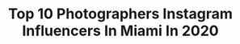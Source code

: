 ---
title: Top 10 Photographers Instagram Influencers In Miami In 2020
description: >-
  Find top photographers Instagram influencers in Miami in 2020. Most popular hashtags: #miami #photographer #miamimodels #model.
platform: Instagram
profiles:
  - username: "danieleguren"
    fullname: >-
      Daniel André Eguren
    location: "United States"
    followers: 29405
    engagement: 558
    commentsToLikes: 0.030292
    id: ck13bqjk5wp4o0i19oqup00np
    verified: false
    hashtags: "#soon, #directedbydanieleguren"
  - username: "andrewcarterbeauty"
    fullname: >-
      Andrew Carter Beauty - Glam
    location: "United States"
    followers: 38951
    engagement: 181
    commentsToLikes: 0.027614
    id: ck5q225wldwox0i11itad848q
    verified: false
    hashtags: "#luxe, #motheranddaughter, #newheadshot, #blendedeyeshadow"
  - username: "alessandrachiodini"
    fullname: >-
      Alessandra Chiodini
    location: "United States"
    followers: 101397
    engagement: 30
    commentsToLikes: 0.042640
    id: ck136bw2k5q4e0i1944epwvy9
    verified: false
    hashtags: "#noedit, #positive, #vibes, #pompom"
  - username: "infinite__images"
    fullname: >-
      Infinite Images
    location: "United States"
    followers: 52211
    engagement: 332
    commentsToLikes: 0.020440
    id: ck5c01wvzsa380i113euccrsg
    verified: false
    hashtags: "#curvyconfidence, #curvygirl, #like4likes, #tamron"
  - username: "nikolay_lukash"
    fullname: >-
      Nikolay Lukash
    location: "United States"
    followers: 5525
    engagement: 532
    commentsToLikes: 0.027021
    id: ck5bunsu4i3zb0i11ukp030ov
    verified: false
    hashtags: "#bigsur, #la, #trip, #fitnessphotographer"
  - username: "carodelriooo"
    fullname: >-
      Carodelrio
    location: "United States"
    followers: 110850
    engagement: 204
    commentsToLikes: 0.068337
    id: ck5ci7n36s5ym0i11wf7oxvp5
    verified: false
    hashtags: "#proteina, #agraz, #colombia, #photographer"
  - username: "eva__bauch"
    fullname: >-
      Eva Bauch
    location: "United States"
    followers: 24616
    engagement: 511
    commentsToLikes: 0.034983
    id: ck55lz3ya2t710i116r21plgn
    verified: false
    hashtags: "#miamievents, #smile, #miamilashes, #photomiami"
  - username: "gabe_media"
    fullname: >-
      Gabriel Sanchez
    location: "United States"
    followers: 42205
    engagement: 115
    commentsToLikes: 0.037944
    id: ck5hs7nbuw4hk0i114tos2dwo
    verified: false
    hashtags: "#whatdayisit, #quarantinelife, #leicacamerausa, #socialdistancing"
  - username: "foreign_codeine"
    fullname: >-
      Foreign Codeine ✨
    location: "United States"
    followers: 7283
    engagement: 334
    commentsToLikes: 0.116018
    id: ck5zynwpia7q50i14ab575z3o
    verified: false
    hashtags: "#orlandomodel, #playboy, #friends, #mixed"
  - username: "mixxedx3"
    fullname: >-
      Model📸 | Blog🤳 | Promo💥
    location: "United States"
    followers: 8568
    engagement: 502
    commentsToLikes: 0.020946
    id: ck5zz5f61b4950i1483tgpov1
    verified: false
    hashtags: "#aspiringmodels, #bathingsuit, #miamimodel, #slimthick"
---